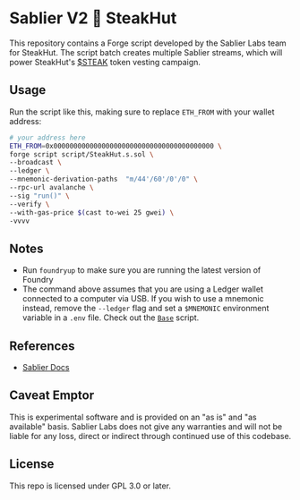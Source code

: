 # Sablier V2 🤝 SteakHut

This repository contains a Forge script developed by the Sablier Labs team for SteakHut. The script batch creates
multiple Sablier streams, which will power SteakHut's
[$STEAK](https://snowtrace.io/token/0xb279f8DD152B99Ec1D84A489D32c35bC0C7F5674) token vesting campaign.

## Usage

Run the script like this, making sure to replace `ETH_FROM` with your wallet address:

```sh
# your address here
ETH_FROM=0x0000000000000000000000000000000000000000 \
forge script script/SteakHut.s.sol \
--broadcast \
--ledger \
--mnemonic-derivation-paths  "m/44'/60'/0'/0" \
--rpc-url avalanche \
--sig "run()" \
--verify \
--with-gas-price $(cast to-wei 25 gwei) \
-vvvv
```

## Notes

- Run `foundryup` to make sure you are running the latest version of Foundry
- The command above assumes that you are using a Ledger wallet connected to a computer via USB. If you wish to use a
  mnemonic instead, remove the `--ledger` flag and set a `$MNEMONIC` environment variable in a `.env` file. Check out
  the [`Base`](https://github.com/sablier-labs/v2-core/blob/d1157b49ed4bceeff0c4e437c9f723e88c134d3a/test/Base.t.sol)
  script.

## References

- [Sablier Docs](https://docs.sablier.com)

## Caveat Emptor

This is experimental software and is provided on an "as is" and "as available" basis. Sablier Labs does not give any
warranties and will not be liable for any loss, direct or indirect through continued use of this codebase.

## License

This repo is licensed under GPL 3.0 or later.
